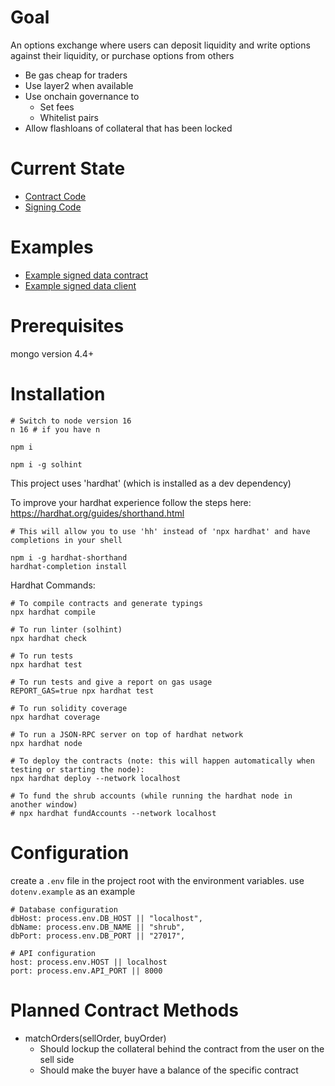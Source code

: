 # Goal

An options exchange where users can deposit liquidity and write options against their liquidity, or purchase options from others

- Be gas cheap for traders
- Use layer2 when available
- Use onchain governance to
  - Set fees
  - Whitelist pairs
- Allow flashloans of collateral that has been locked

# Current State

- [Contract Code](contracts/ShrubExchange.sol)
- [Signing Code](backend/test-order.js)

# Examples

- [Example signed data contract](https://github.com/ethereum/EIPs/blob/master/assets/eip-712/Example.sol)
- [Example signed data client](https://github.com/ethereum/EIPs/blob/master/assets/eip-712/Example.js)

# Prerequisites

mongo version 4.4+

# Installation

    # Switch to node version 16
    n 16 # if you have n

    npm i

    npm i -g solhint

This project uses 'hardhat' (which is installed as a dev dependency)

To improve your hardhat experience follow the steps here: https://hardhat.org/guides/shorthand.html

    # This will allow you to use 'hh' instead of 'npx hardhat' and have completions in your shell

    npm i -g hardhat-shorthand
    hardhat-completion install

Hardhat Commands:

    # To compile contracts and generate typings
    npx hardhat compile

    # To run linter (solhint)
    npx hardhat check

    # To run tests
    npx hardhat test

    # To run tests and give a report on gas usage
    REPORT_GAS=true npx hardhat test

    # To run solidity coverage
    npx hardhat coverage

    # To run a JSON-RPC server on top of hardhat network
    npx hardhat node

    # To deploy the contracts (note: this will happen automatically when testing or starting the node):
    npx hardhat deploy --network localhost

    # To fund the shrub accounts (while running the hardhat node in another window)
    # npx hardhat fundAccounts --network localhost

# Configuration

create a `.env` file in the project root with the environment variables. use `dotenv.example` as an example

    # Database configuration
    dbHost: process.env.DB_HOST || "localhost",
    dbName: process.env.DB_NAME || "shrub",
    dbPort: process.env.DB_PORT || "27017",

    # API configuration
    host: process.env.HOST || localhost
    port: process.env.API_PORT || 8000

# Planned Contract Methods

- matchOrders(sellOrder, buyOrder)
  - Should lockup the collateral behind the contract from the user on the sell side
  - Should make the buyer have a balance of the specific contract

